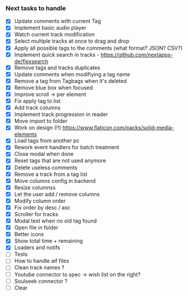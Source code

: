 ### Next tasks to handle

- [x] Update comments with current Tag
- [x] Implement basic audio player
- [x] Watch current track modification
- [x] Select multiple tracks at once to drag and drop
- [x] Apply all possible tags to the comments (what format? JSON? CSV?)
- [x] Implement quick search in tracks - https://github.com/nextapps-de/flexsearch
- [x] Remove tags and tracks duplicates
- [x] Update comments when modifiying a tag name
- [x] Remove a tag from Tagbags when it's deleted
- [x] Remove blue box when focused
- [x] Improve scroll -> per element
- [x] Fix apply tag to list
- [x] Add track columns
- [x] Implement track progression in reader
- [x] Move import to folder
- [x] Work on design (!!) https://www.flaticon.com/packs/solid-media-elements
- [x] Load tags from another pc
- [x] Rework event handlers for batch treatment
- [x] Close modal when done
- [x] Reset tags that are not used anymore
- [x] Delete useless comments
- [x] Remove a track from a tag list
- [x] Move columns config in backend
- [x] Resize columnss
- [x] Let the user add / remove columns
- [x] Modify column order
- [x] Fix order by desc / asc
- [x] Scroller for tracks
- [x] Modal text when no old tag found
- [x] Open file in folder
- [x] Better icons
- [x] Show total time + remaining
- [x] Loaders and notifs
- [ ] Tests
- [ ] How to handle aif files
- [ ] Clean track names ?
- [ ] Youtube connector to spec -> wish list on the right?
- [ ] Soulseek connector ?
- [ ] Clear
